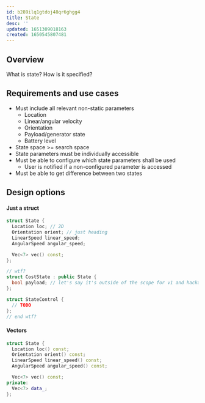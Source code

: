 ```yaml
---
id: b289ilq1gtdoj48qr6ghgg4
title: State
desc: ''
updated: 1651309018163
created: 1650545807481
---
```

## Overview
What is state? How is it specified?

## Requirements and use cases
- Must include all relevant non-static parameters
  - Location
  - Linear/angular velocity
  - Orientation
  - Payload/generator state
  - Battery level
- State space >= search space
- State parameters must be individually accessible
- Must be able to configure which state parameters shall be used
  - User is notified if a non-configured parameter is accessed
- Must be able to get difference between two states

## Design options
#### Just a struct
```cpp
struct State {
  Location loc; // 2D
  Orientation orient; // just heading
  LinearSpeed linear_speed;
  AngularSpeed angular_speed;

  Vec<7> vec() const;
};

// wtf?
struct CostState : public State {
  bool payload; // let's say it's outside of the scope for v1 and hackathon
};

struct StateControl {
  // TODO
};
// end wtf?
```

#### Vectors
```cpp
struct State {
  Location loc() const;
  Orientation orient() const;
  LinearSpeed linear_speed() const;
  AngularSpeed angular_speed() const;

  Vec<7> vec() const;
private:
  Vec<7> data_;
};
```
